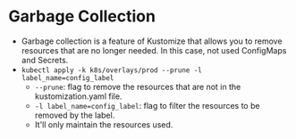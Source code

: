 # Garbage Collection

- Garbage collection is a feature of Kustomize that allows you to remove resources that are no longer needed. In this case, not used ConfigMaps and Secrets.
- `kubectl apply -k k8s/overlays/prod --prune -l label_name=config_label`
  - `--prune`: flag to remove the resources that are not in the kustomization.yaml file.
  - `-l label_name=config_label`: flag to filter the resources to be removed by the label.
  - It'll only maintain the resources used.
